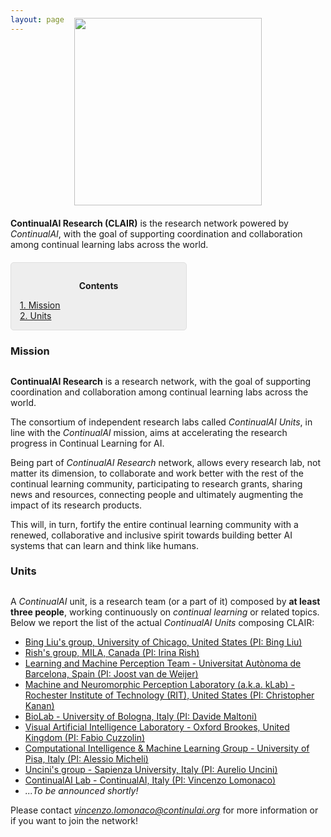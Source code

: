 ```yaml
---
layout: page
---
```


<div style="text-align:center; margin-bottom:20px; margin-top:-40px"><img style="width:300px" src ='/{{ site.baseurl }}images/continualai_research_logo.png'/></div>

**ContinualAI Research (CLAIR)** is the research network powered by *ContinualAI*, with the goal of supporting coordination and collaboration among continual learning labs across the world.

<div style="background: rgba(0,0,0,0.06) none repeat scroll 0% 0%; border: 1px solid rgb(222, 222, 222); padding: 1em; border-radius: 5px; margin-top:20px; max-width: 50%">
	<p style="text-align: center;"><strong>Contents</strong></p>
	<p style="text-align: left; margin-bottom: 0px;">
		<a href="#mission">1. Mission</a><br>
		<a href="#units">2. Units</a>
	</p>
</div>

<a name="mission"></a>
<h3 id="mission" style="margin-bottom:30px">Mission</h3>

**ContinualAI Research** is a research network, with the goal of supporting coordination and collaboration among continual learning labs across the world. 

The consortium of independent research labs called *ContinualAI Units*, in line with the *ContinualAI* mission, aims at accelerating the research progress in Continual Learning for AI.

Being part of *ContinualAI Research* network, allows every research lab, not matter its dimension, to collaborate and work better with the rest of the continual learning community, participating to research grants, sharing news and resources, connecting people and ultimately augmenting the impact of its research products.

This will, in turn, fortify the entire continual learning community with a renewed, collaborative and inclusive spirit towards building better AI systems that can learn and think like humans. 


<a name="units"></a>
<h3 id="units" style="margin-bottom:30px">Units</h3>

A *ContinualAI* unit, is a research team (or a part of it) composed by **at least three people**, working continuously on *continual learning* or related topics. Below we report the list of the actual *ContinualAI Units* composing CLAIR:

- <a href="https://sites.google.com/site/irinarish/" target="_blank">Bing Liu's group, University of Chicago, United States (PI: Bing Liu)</a>
- <a href="https://sites.google.com/site/irinarish/" target="_blank">Rish's group, MILA, Canada (PI: Irina Rish)</a>
- <a href="http://www.cvc.uab.es/lamp/" target="_blank">Learning and Machine Perception Team - Universitat Autònoma de Barcelona, Spain (PI: Joost van de Weijer)</a>
- <a href="http://klab.cis.rit.edu/" target="_blank">Machine and Neuromorphic Perception Laboratory (a.k.a. kLab) - Rochester Institute of Technology (RIT), United States (PI: Christopher Kanan)</a>
- <a href="http://biolab.csr.unibo.it/home.asp" target="_blank">BioLab - University of Bologna, Italy (PI: Davide Maltoni)</a>
- <a href="https://cms.brookes.ac.uk/staff/FabioCuzzolin" target="_blank">Visual Artificial Intelligence Laboratory - Oxford Brookes, United Kingdom (PI: Fabio Cuzzolin)</a>
- <a href="http://groups.di.unipi.it/groups/ciml/" target="_blank">Computational Intelligence & Machine Learning Group - University of Pisa, Italy (PI: Alessio Micheli)</a>
- <a href="http://www.uncini.com/" target="_blank">Uncini's group - Sapienza University, Italy (PI: Aurelio Uncini)</a>
- <a href="https://www.continualai.org/lab" target="_blank">ContinualAI Lab - ContinualAI, Italy (PI: Vincenzo Lomonaco)</a>
- <em>...To be announced shortly!</em>

Please contact *vincenzo.lomonaco@continulai.org* for more information or if you want to join the network!